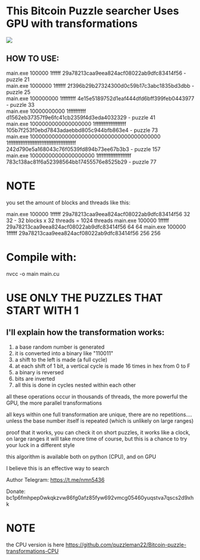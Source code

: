 # This Bitcoin Puzzle searcher Uses GPU with transformations

<img src="https://i.postimg.cc/G380GfD6/key-transformation-viz.png" />

## HOW TO USE:

main.exe 100000 1fffff 29a78213caa9eea824acf08022ab9dfc83414f56 - puzzle 21\
main.exe 1000000 1ffffff 2f396b29b27324300d0c59b17c3abc1835bd3dbb - puzzle 25\
main.exe 100000000 1ffffffff 4e15e5189752d1eaf444dfd6bff399feb0443977 - puzzle 33\
main.exe 10000000000 1ffffffffff d1562eb37357f9e6fc41cb2359f4d3eda4032329 - puzzle 41\
main.exe 1000000000000000000 1ffffffffffffffffff 105b7f253f0ebd7843adaebbd805c944bfb863e4 - puzzle 73\
main.exe 1000000000000000000000000000000000000000 1fffffffffffffffffffffffffffffffffffffff 242d790e5a168043c76f0539fd894b73ee67b3b3 - puzzle 157\
main.exe 10000000000000000000 1fffffffffffffffffff 783c138ac81f6a52398564bb17455576e8525b29 - puzzle 77

# NOTE

you set the amount of blocks and threads like this:

main.exe 100000 1fffff 29a78213caa9eea824acf08022ab9dfc83414f56 32 32 - 32 blocks x 32 threads = 1024 threads
main.exe 100000 1fffff 29a78213caa9eea824acf08022ab9dfc83414f56 64 64
main.exe 100000 1fffff 29a78213caa9eea824acf08022ab9dfc83414f56 256 256 

# Compile with:

nvcc -o main main.cu

# USE ONLY THE PUZZLES THAT START WITH 1

## I'll explain how the transformation works:

1) a base random number is generated
2) it is converted into a binary like "110011"
3) a shift to the left is made (a full cycle)
4) at each shift of 1 bit, a vertical cycle is made 16 times in hex from 0 to F
5) a binary is reversed
6) bits are inverted
7) all this is done in cycles nested within each other

all these operations occur in thousands of threads, the more powerful the GPU, the more parallel transformations

all keys within one full transformation are unique, there are no repetitions.... unless the base number itself is repeated (which is unlikely on large ranges)

proof that it works, you can check it on short puzzles, it works like a clock, on large ranges it will take more time of course, but this is a chance to try your luck in a different style

this algorithm is available both on python (CPU), and on GPU

I believe this is an effective way to search

Author Telegram: https://t.me/nmn5436

Donate: bc1p6fmhpep0wkqkzvw86fg0afz85fyw692vmcg05460yuqstva7qscs2d9xhk

# NOTE

the CPU version is here https://github.com/puzzleman22/Bitcoin-puzzle-transformations-CPU
